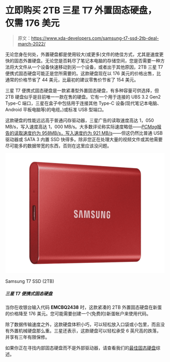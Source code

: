 # 立即购买 2TB 三星 T7 外置固态硬盘，仅需 176 美元

> 原文：<https://www.xda-developers.com/samsung-t7-ssd-2tb-deal-march-2022/>

无论您身在何处，外置硬盘都是使用较大(或更多)文件的绝佳方式，尤其是速度更快的固态外置硬盘。无论您是否耗尽了笔记本电脑的存储空间，您是否需要一种方法将大文件从一个设备快速移动到另一个设备，或者出于其他原因，2TB 三星 T7 便携式固态硬盘可能正是您所需要的。这款硬盘现在以 176 美元的价格出售，比通常的价格节省了 44 美元，比最初的建议零售价节省了 154 美元。

三星 T7 便携式固态硬盘是一款紧凑型外置固态硬盘，有多种容量可供选择，但 2TB 硬盘似乎是目前唯一一款在售的硬盘。它有一个用于连接的 UBS 3.2 Gen2 Type-C 端口，三星在盒子中包括用于连接其他 Type-C 设备(现代笔记本电脑、Android 平板电脑等)的电缆。)或标准 USB 型端口。

这款硬盘的性能远远高于普通闪存驱动器，三星广告的读取速度高达 1，050 MB/s，写入速度高达 1，000 MB/s。大多数评论称实际速度略低——[*PCMag*报告的读取速度约为 958MB/s，写入速度约为 921 MB/s](https://www.pcmag.com/reviews/samsung-portable-ssd-t7)——但这仍然比普通 USB 驱动器或 SATA 3 内置 SSD 快得多。除非您正在处理大量的视频文件或其他需要尽可能多的数据带宽的东西，否则在这里应该没问题。

 <picture>![This compact 2TB external SSD drops to $176 at Newegg when you enter code <strong>EMCBQ2438</strong> at checkout. You might need to create a (free) Newegg account to use the code.](img/f5593b627cae0f67963b3d2fdebe03ee.png)</picture> 

Samsung T7 SSD (2TB)

##### 三星 T7 便携式固态硬盘

当你在收银台输入代码 **EMCBQ2438** 时，这款紧凑的 2TB 外置固态硬盘在新蛋的价格降至 176 美元。您可能需要创建一个(免费的)新蛋帐户来使用代码。

除了数据传输速度之外，这款硬盘体积小巧，可以轻松放入口袋或小包里，而且没有外置机械硬盘那么重。三星还表示，这款硬盘可以轻松承受 6 英尺高的跌落，并享有三年有限保修。

如果你正在寻找内部固态硬盘而不是外部驱动器，请查看我们的[最佳固态硬盘](https://www.xda-developers.com/best-ssds-sata-nvme/)综述。